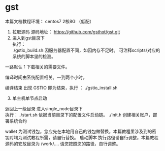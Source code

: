 # gst

本篇文档教程环境： centos7  2核8G （低配）  
1.	拉取源码 源码地址： https://github.com/gsthot/gst.git
2.	进入到gst目录下    
执行：   
./gstio_build.sh
	因服务器配置不同，如因内存不足时。
可注释scripts/对应的系统的脚本里的检测。

一路默认 1 下载相关的需要文件。

编译时间由系统配置相关。一到两个小时。

编译结束 出现 GSTIO 即为结束，执行 ： ./gstio_install.sh

3.	单主机单节点启动

返回上一级目录  进入single_node目录下  
执行：
./start.sh  依据当前目录下的配置文件启动链。
./init.h    创建相关账户，部署系统合约

wallet 为测试钱包，您应先在本地用自己的钱包做替换，本篇教程里涉及到的密钥对均为测试教程所需，请自行替换。
启动脚本 执行路径请自行调整，本篇教程 源码的安放目录为 /work/....  请您按照您的路径，自行调整。
